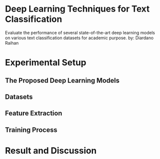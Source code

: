# Deep Learning Techniques for Text Classification
Evaluate the performance of several state-of-the-art deep learning models on various text classification datasets for academic purpose.
by: Diardano Raihan

# Experimental Setup
## The Proposed Deep Learning Models

## Datasets


## Feature Extraction



## Training Process



# Result and Discussion







